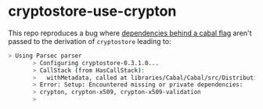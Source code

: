 # cryptostore-use-crypton

This repo reproduces a bug where [dependencies behind a cabal flag](https://github.com/ocheron/cryptostore/blob/1c52dd5fc7c0184cfae0e09e305bef54a04854a4/cryptostore.cabal#L68-L71) aren't passed to the derivation of `cryptostore` leading to:
```sh
> Using Parsec parser
       > Configuring cryptostore-0.3.1.0...
       > CallStack (from HasCallStack):
       >   withMetadata, called at libraries/Cabal/Cabal/src/Distribution/Simple/Utils.hs:368:14 in Cabal-3.10.3.0:Distribution.Simple.Utils
       > Error: Setup: Encountered missing or private dependencies:
       > crypton, crypton-x509, crypton-x509-validation
       >
```



